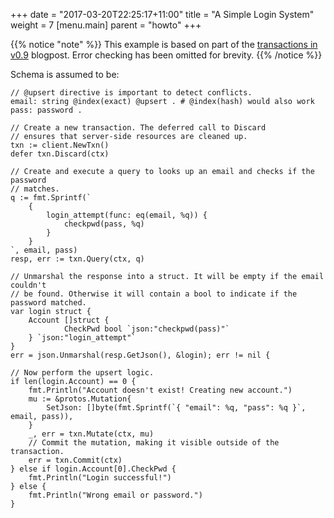 +++
date = "2017-03-20T22:25:17+11:00"
title = "A Simple Login System"
weight = 7
[menu.main]
    parent = "howto"
+++

{{% notice "note" %}}
This example is based on part of the [transactions in
v0.9](https://blog.dgraph.io/post/v0.9/) blogpost. Error checking has been
omitted for brevity.
{{% /notice %}}

Schema is assumed to be:
```
// @upsert directive is important to detect conflicts.
email: string @index(exact) @upsert . # @index(hash) would also work
pass: password .
```

```
// Create a new transaction. The deferred call to Discard
// ensures that server-side resources are cleaned up.
txn := client.NewTxn()
defer txn.Discard(ctx)

// Create and execute a query to looks up an email and checks if the password
// matches.
q := fmt.Sprintf(`
    {
        login_attempt(func: eq(email, %q)) {
            checkpwd(pass, %q)
        }
    }
`, email, pass)
resp, err := txn.Query(ctx, q)

// Unmarshal the response into a struct. It will be empty if the email couldn't
// be found. Otherwise it will contain a bool to indicate if the password matched.
var login struct {
    Account []struct {
            CheckPwd bool `json:"checkpwd(pass)"`
    } `json:"login_attempt"`
}
err = json.Unmarshal(resp.GetJson(), &login); err != nil {

// Now perform the upsert logic.
if len(login.Account) == 0 {
    fmt.Println("Account doesn't exist! Creating new account.")
    mu := &protos.Mutation{
        SetJson: []byte(fmt.Sprintf(`{ "email": %q, "pass": %q }`, email, pass)),
    }
    _, err = txn.Mutate(ctx, mu)
    // Commit the mutation, making it visible outside of the transaction.
    err = txn.Commit(ctx)
} else if login.Account[0].CheckPwd {
    fmt.Println("Login successful!")
} else {
    fmt.Println("Wrong email or password.")
}
```
